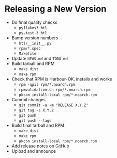 Releasing a New Version
=======================

* Do final quality checks
    - `pyflakes3 htl`
    - `py.test-3 htl`
* Bump version numbers
    - `htl/__init__.py`
    - `rpm/*.spec`
    - `Makefile`
* Update `NEWS.md` and `TODO.md`
* Build tarball and RPM
    - `make dist`
    - `make rpm`
* Check that RPM is Harbour-OK, installs and works
    - `rpm -qpil rpm/*.noarch.rpm`
    - `rpmvalidation.sh rpm/*.noarch.rpm`
    - `pkcon install-local rpm/*.noarch.rpm`
* Commit changes
    - `git commit -a -m "RELEASE X.Y.Z"`
    - `git tag -s X.Y.Z`
    - `git push`
    - `git push --tags`
* Build final tarball and RPM
    - `make dist`
    - `make rpm`
    - `pkcon install-local rpm/*.noarch.rpm`
* Add release notes on GitHub
* Upload and announce

